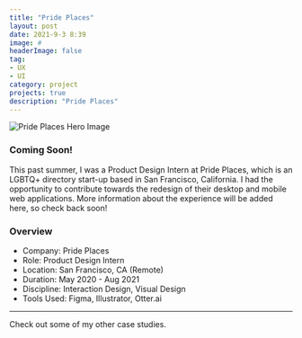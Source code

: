 ```yaml
---
title: "Pride Places"
layout: post
date: 2021-9-3 8:39
image: #
headerImage: false
tag:
- UX
- UI
category: project
projects: true
description: "Pride Places"
---
```


<img src="http://nicholasgiles.com/assets/images/prideplaces/pp-hero-mockup.jpg" class="bigger-image" alt="Pride Places Hero Image" />


### Coming Soon!

This past summer, I was a Product Design Intern at Pride Places, which is an LGBTQ+ directory start-up based in San Francisco, California. I had the opportunity to contribute towards the redesign of their desktop and mobile web applications. More information about the experience will be added here, so check back soon!

### Overview
* Company: Pride Places
* Role: Product Design Intern
* Location: San Francisco, CA (Remote)
* Duration: May 2020 - Aug 2021
* Discipline: Interaction Design, Visual Design
* Tools Used: Figma, Illustrator, Otter.ai

---

Check out some of my other <span class="evidence"><a href="https://nicholasgiles.com/projects/" style="text-decoration: none">case studies</a></span>.
